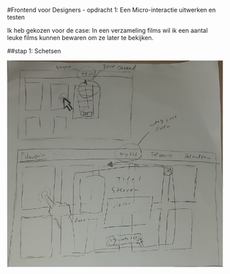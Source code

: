 #Frontend voor Designers - opdracht 1: Een Micro-interactie uitwerken en testen

Ik heb gekozen voor de case: In een verzameling films wil ik een aantal leuke films kunnen bewaren om ze later te bekijken.

##stap 1: Schetsen


![Interacties schets](docu/1.jpg "Interactie schets")
